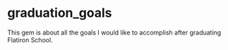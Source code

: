 # graduation_goals
This gem is about all the goals I would like to accomplish after graduating Flatiron School.
